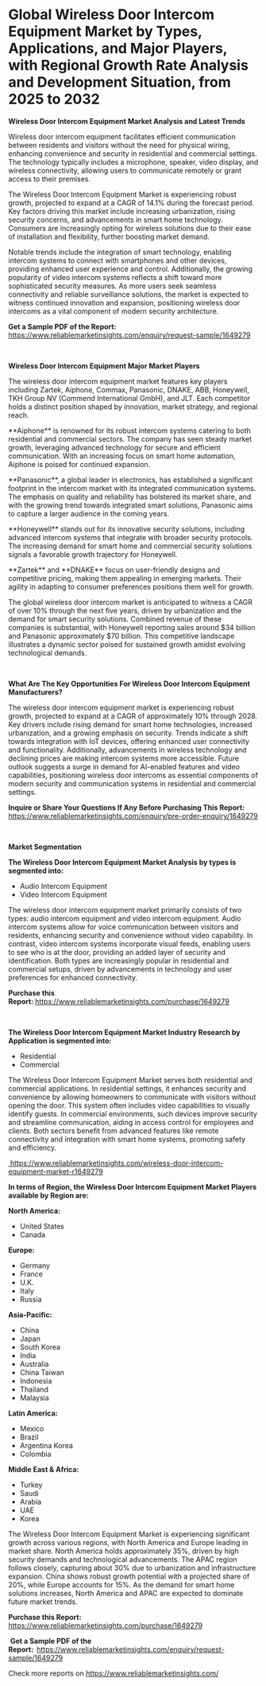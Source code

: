 <p><h1>Global Wireless Door Intercom Equipment Market by Types, Applications, and Major Players, with Regional Growth Rate Analysis and Development Situation, from 2025 to 2032</h1></p><p><strong>Wireless Door Intercom Equipment Market Analysis and Latest Trends</strong></p>
<p><p>Wireless door intercom equipment facilitates efficient communication between residents and visitors without the need for physical wiring, enhancing convenience and security in residential and commercial settings. The technology typically includes a microphone, speaker, video display, and wireless connectivity, allowing users to communicate remotely or grant access to their premises.</p><p>The Wireless Door Intercom Equipment Market is experiencing robust growth, projected to expand at a CAGR of 14.1% during the forecast period. Key factors driving this market include increasing urbanization, rising security concerns, and advancements in smart home technology. Consumers are increasingly opting for wireless solutions due to their ease of installation and flexibility, further boosting market demand.</p><p>Notable trends include the integration of smart technology, enabling intercom systems to connect with smartphones and other devices, providing enhanced user experience and control. Additionally, the growing popularity of video intercom systems reflects a shift toward more sophisticated security measures. As more users seek seamless connectivity and reliable surveillance solutions, the market is expected to witness continued innovation and expansion, positioning wireless door intercoms as a vital component of modern security architecture.</p></p>
<p><strong>Get a Sample PDF of the Report:&nbsp;</strong> <a href="https://www.reliablemarketinsights.com/enquiry/request-sample/1649279?utm_campaign=2642&utm_medium=2&utm_source=Github&utm_content=ia&utm_term=26032025&utm_id=wireless-door-intercom-equipment">https://www.reliablemarketinsights.com/enquiry/request-sample/1649279</a></p>
<p>&nbsp;</p>
<p><strong>Wireless Door Intercom Equipment Major Market Players</strong></p>
<p><p>The wireless door intercom equipment market features key players including Zartek, Aiphone, Commax, Panasonic, DNAKE, ABB, Honeywell, TKH Group NV (Commend International GmbH), and JLT. Each competitor holds a distinct position shaped by innovation, market strategy, and regional reach.</p><p>**Aiphone** is renowned for its robust intercom systems catering to both residential and commercial sectors. The company has seen steady market growth, leveraging advanced technology for secure and efficient communication. With an increasing focus on smart home automation, Aiphone is poised for continued expansion.</p><p>**Panasonic**, a global leader in electronics, has established a significant footprint in the intercom market with its integrated communication systems. The emphasis on quality and reliability has bolstered its market share, and with the growing trend towards integrated smart solutions, Panasonic aims to capture a larger audience in the coming years.</p><p>**Honeywell** stands out for its innovative security solutions, including advanced intercom systems that integrate with broader security protocols. The increasing demand for smart home and commercial security solutions signals a favorable growth trajectory for Honeywell.</p><p>**Zartek** and **DNAKE** focus on user-friendly designs and competitive pricing, making them appealing in emerging markets. Their agility in adapting to consumer preferences positions them well for growth.</p><p>The global wireless door intercom market is anticipated to witness a CAGR of over 10% through the next five years, driven by urbanization and the demand for smart security solutions. Combined revenue of these companies is substantial, with Honeywell reporting sales around $34 billion and Panasonic approximately $70 billion. This competitive landscape illustrates a dynamic sector poised for sustained growth amidst evolving technological demands.</p></p>
<p>&nbsp;</p>
<p><strong>What Are The Key Opportunities For Wireless Door Intercom Equipment Manufacturers?</strong></p>
<p><p>The wireless door intercom equipment market is experiencing robust growth, projected to expand at a CAGR of approximately 10% through 2028. Key drivers include rising demand for smart home technologies, increased urbanization, and a growing emphasis on security. Trends indicate a shift towards integration with IoT devices, offering enhanced user connectivity and functionality. Additionally, advancements in wireless technology and declining prices are making intercom systems more accessible. Future outlook suggests a surge in demand for AI-enabled features and video capabilities, positioning wireless door intercoms as essential components of modern security and communication systems in residential and commercial settings.</p></p>
<p><strong>Inquire or Share Your Questions If Any Before Purchasing This Report:</strong> <a href="https://www.reliablemarketinsights.com/enquiry/pre-order-enquiry/1649279?utm_campaign=2642&utm_medium=2&utm_source=Github&utm_content=ia&utm_term=26032025&utm_id=wireless-door-intercom-equipment">https://www.reliablemarketinsights.com/enquiry/pre-order-enquiry/1649279</a></p>
<p>&nbsp;</p>
<p><strong>Market Segmentation</strong></p>
<p><strong>The Wireless Door Intercom Equipment Market Analysis by types is segmented into:</strong></p>
<p><ul><li>Audio Intercom Equipment</li><li>Video Intercom Equipment</li></ul></p>
<p><p>The wireless door intercom equipment market primarily consists of two types: audio intercom equipment and video intercom equipment. Audio intercom systems allow for voice communication between visitors and residents, enhancing security and convenience without video capability. In contrast, video intercom systems incorporate visual feeds, enabling users to see who is at the door, providing an added layer of security and identification. Both types are increasingly popular in residential and commercial setups, driven by advancements in technology and user preferences for enhanced connectivity.</p></p>
<p><strong>Purchase this Report:&nbsp;</strong><a href="https://www.reliablemarketinsights.com/purchase/1649279?utm_campaign=2642&utm_medium=2&utm_source=Github&utm_content=ia&utm_term=26032025&utm_id=wireless-door-intercom-equipment">https://www.reliablemarketinsights.com/purchase/1649279</a></p>
<p>&nbsp;</p>
<p><strong>The Wireless Door Intercom Equipment Market Industry Research by Application is segmented into:</strong></p>
<p><ul><li>Residential</li><li>Commercial</li></ul></p>
<p><p>The Wireless Door Intercom Equipment Market serves both residential and commercial applications. In residential settings, it enhances security and convenience by allowing homeowners to communicate with visitors without opening the door. This system often includes video capabilities to visually identify guests. In commercial environments, such devices improve security and streamline communication, aiding in access control for employees and clients. Both sectors benefit from advanced features like remote connectivity and integration with smart home systems, promoting safety and efficiency.</p></p>
<p><a href="https://www.reliablemarketinsights.com/wireless-door-intercom-equipment-market-r1649279?utm_campaign=2642&utm_medium=2&utm_source=Github&utm_content=ia&utm_term=26032025&utm_id=wireless-door-intercom-equipment">&nbsp;https://www.reliablemarketinsights.com/wireless-door-intercom-equipment-market-r1649279</a></p>
<p><strong>In terms of Region, the Wireless Door Intercom Equipment Market Players available by Region are:</strong></p>
<p>
    <p> <strong> North America: </strong>
        <ul>
            <li>United States</li>
            <li>Canada</li>
        </ul>
        </p> 
    <p> <strong> Europe: </strong>
        <ul>
            <li>Germany</li>
            <li>France</li>
            <li>U.K.</li>
            <li>Italy</li>
            <li>Russia</li>
        </ul>
        </p> 
    <p> <strong> Asia-Pacific: </strong>
        <ul>
            <li>China</li>
            <li>Japan</li>
            <li>South Korea</li>
            <li>India</li>
            <li>Australia</li>
            <li>China Taiwan</li>
            <li>Indonesia</li>
            <li>Thailand</li>
            <li>Malaysia</li>
        </ul>
        </p> 
    <p> <strong> Latin America: </strong>
        <ul>
            <li>Mexico</li>
            <li>Brazil</li>
            <li>Argentina Korea</li>
            <li>Colombia</li>
        </ul>
        </p> 
    <p> <strong> Middle East & Africa: </strong>
        <ul>
            <li>Turkey</li>
            <li>Saudi</li>
            <li>Arabia</li>
            <li>UAE</li>
            <li>Korea</li>
        </ul>
    </p>
    </p>
<p><p>The Wireless Door Intercom Equipment Market is experiencing significant growth across various regions, with North America and Europe leading in market share. North America holds approximately 35%, driven by high security demands and technological advancements. The APAC region follows closely, capturing about 30% due to urbanization and infrastructure expansion. China shows robust growth potential with a projected share of 20%, while Europe accounts for 15%. As the demand for smart home solutions increases, North America and APAC are expected to dominate future market trends.</p></p>
<p><strong>Purchase this Report: </strong><a href="https://www.reliablemarketinsights.com/purchase/1649279?utm_campaign=2642&utm_medium=2&utm_source=Github&utm_content=ia&utm_term=26032025&utm_id=wireless-door-intercom-equipment">https://www.reliablemarketinsights.com/purchase/1649279</a></p>
<p>&nbsp;<strong>Get a Sample PDF of the Report:&nbsp;&nbsp;</strong><a href="https://www.reliablemarketinsights.com/enquiry/request-sample/1649279?utm_campaign=2642&utm_medium=2&utm_source=Github&utm_content=ia&utm_term=26032025&utm_id=wireless-door-intercom-equipment">https://www.reliablemarketinsights.com/enquiry/request-sample/1649279</a></p>
<p><strong></strong></p>
<p>Check more reports on <a href="https://www.reliablemarketinsights.com/?utm_campaign=2642&utm_medium=2&utm_source=Github&utm_content=ia&utm_term=26032025&utm_id=wireless-door-intercom-equipment">https://www.reliablemarketinsights.com/</a></p>